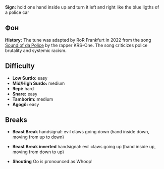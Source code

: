 **Sign:** hold one hand inside up and turn it left and right like the blue
ligths of a police car

## Фон

**History:** The tune was adapted by RoR Frankfurt in 2022 from the song [Sound
of da Police](https://en.wikipedia.org/wiki/Sound_of_da_Police) by the rapper
KRS-One. The song criticizes police brutality and systemic racism.

## Difficulty

* **Low Surdo:** easy
* **Mid/High Surdo:** medium
* **Repi:** hard
* **Snare:** easy
* **Tamborim:** medium
* **Agogô:** easy

## Breaks

* **Beast Break** handsignal: evil claws going down (hand inside down, moving
  from up to down)
* **Beast Break inverted** handsignal: evil claws going up (hand inside up,
  moving from down to up)

* **Shouting** Oo is pronounced as Whoop!
